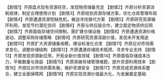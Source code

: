 【剧情1】齐原盘点现有资源存货，发现物资储备充足
【剧情2】齐原分析资源消耗规律，制定合理使用计划
【剧情3】齐原规划资源存储方案，优化仓库管理布局
【剧情4】齐原遭遇资源短缺危机，被迫寻找替代方案
【剧情5】齐原研究资源循环利用，发现节约潜在空间
【剧情6】齐原与供应链合作，建立稳定物资供应网
【剧情7】齐原面临存储空间限制，需扩建仓储设施
【剧情8】齐原遭遇资源价格波动，调整采购存储策略
【剧情9】齐原研究资源深层价值，发现未开发用途
【剧情10】齐原扩大资源储备规模，建设标准化仓库
【剧情11】齐原应对市场需求变化，调整存储结构
【剧情12】齐原遭遇存储技术瓶颈，寻求专业支持
【剧情13】齐原发现资源新应用，开拓全新价值领域
【剧情14】齐原面临存储成本压力，平衡数量与效益
【剧情15】齐原突破存储管理难题，提升资源利用效率
【剧情16】齐原应对市场供需失衡，保护资源安全
【剧情17】齐原完成资源体系整合，建立全面保障网
【剧情18】齐原实现资源价值最大化，为发展奠定基础